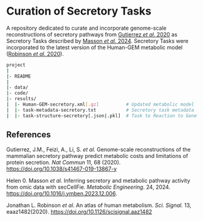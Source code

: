 # Curation of Secretory Tasks

A repository dedicated to curate and incorporate genome-scale reconstructions of secretory pathways from [Gutierrez _et al._ 2020](https://doi.org/10.1038/s41467-019-13867-y) as Secretory Tasks described by [Masson _et al._ 2024](https://doi.org/10.1016/j.ymben.2023.12.006.). Secretory Tasks were incorporated to the latest version of the Human-GEM metabolic model ([Robinson _et al._ 2020](https://doi.org/10.1126/scisignal.aaz1482)).

```bash
project
|
|- README
|
|- data/
|- code/
|- results/
|  |- Human-GEM-secretory.xml[.gz]          # Updated metabolic model
|  |- task-metadata-secretory.txt           # Secretory task metadata
|  |- task-structure-secretory[.json|.pkl]  # Task to Reaction to Gene relationships
```

## References

Gutierrez, J.M., Feizi, A., Li, S. _et al._ Genome-scale reconstructions of the mammalian secretory pathway predict metabolic costs and limitations of protein secretion. _Nat Commun_ 11, 68 (2020). https://doi.org/10.1038/s41467-019-13867-y

Helen 0. Masson _et al._ Inferring secretory and metabolic pathway activity from omic data with secCellFie. _Metabolic Engineering_. 24, 2024. https://doi.org/10.1016/j.ymben.2023.12.006.

Jonathan L. Robinson _et al._ An atlas of human metabolism. _Sci. Signal._ 13, eaaz1482(2020). https://doi.org/10.1126/scisignal.aaz1482